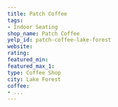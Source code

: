 ```yaml
---
title: Patch Coffee
tags:
- Indoor Seating
shop_name: Patch Coffee
yelp_id: patch-coffee-lake-forest
website:
rating:
featured_min:
featured_max_1:
type: Coffee Shop
city: Lake Forest
coffee:
- ...
---
```


